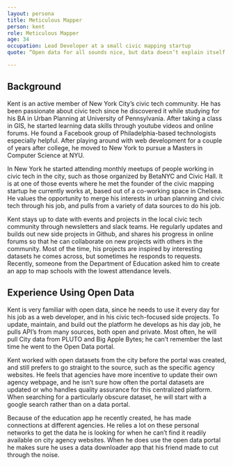 ```yaml
---
layout: persona
title: Meticulous Mapper
person: kent
role: Meticulous Mapper
age: 34
occupation: Lead Developer at a small civic mapping startup
quote: “Open data for all sounds nice, but data doesn’t explain itself. You need interpreters and activists using the data to create stories. Hopefully if people have tools to use the data the stories will come out.”

---
```


## Background

Kent is an active member of New York City’s civic tech community. He has been passionate about civic tech since he discovered it while studying for his BA in Urban Planning at University of Pennsylvania. After taking a class in GIS, he started learning data skills through youtube videos and online forums. He found a Facebook group of Philadelphia-based technologists especially helpful. After playing around with web development for a couple of years after college, he moved to New York to pursue a Masters in Computer Science at NYU.

In New York he started attending monthly meetups of people working in civic tech in the city, such as those organized by BetaNYC and Civic Hall. It is at one of those events where he met the founder of the civic mapping startup he currently works at, based out of a co-working space in Chelsea. He values the opportunity to merge his interests in urban planning and civic tech through his job, and pulls from a variety of data sources to do his job.

Kent stays up to date with events and projects in the local civic tech community through newsletters and slack teams. He regularly updates and builds out new side projects in Github, and shares his progress in online forums so that he can collaborate on new projects with others in the community. Most of the time, his projects are inspired by interesting datasets he comes across, but sometimes he responds to requests. Recently, someone from the Department of Education asked him to create an app to map schools with the lowest attendance levels.

## Experience Using Open Data

Kent is very familiar with open data, since he needs to use it every day for his job as a web developer, and in his civic  tech-focused side projects. To update, maintain, and build out the platform he develops as his day job, he pulls API’s from many sources, both open and private. Most often, he will pull City data from PLUTO and Big Apple Bytes; he can’t remember the last time he went to the Open Data portal.

Kent worked with open datasets from the city before the portal was created, and still prefers to go straight to the source, such as the specific agency websites. He feels that agencies have more incentive to update their own agency webpage, and he isn’t sure how often the portal datasets are updated or who handles quality assurance for this centralized platform. When searching for a particularly obscure dataset, he will start with a google search rather than on a data portal.

Because of the education app he recently created, he has made connections at different agencies. He relies a lot on these personal networks to get the data he is looking for when he can’t find it readily available on city agency websites. When he does use the open data portal he makes sure he uses a data downloader app that his friend made to cut through the noise.
